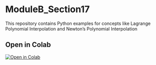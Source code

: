 # ModuleB_Section17

This repository contains Python examples for concepts like Lagrange Polynomial Interpolation and Newton’s Polynomial Interpolation

## Open in Colab
[![Open in Colab](https://colab.research.google.com/assets/colab-badge.svg)](https://colab.research.google.com/github/Rohitcvs/Module-B-HW-MAT-421/blob/main/ModuleB_Section17.ipynb)

